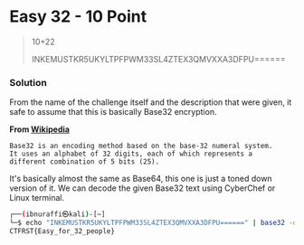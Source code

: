 # Easy 32 - 10 Point
> 10+22
>
> INKEMUSTKR5UKYLTPFPWM33SL4ZTEX3QMVXXA3DFPU======
### Solution
From the name of the challenge itself and the description that were given, it safe to assume that this is basically Base32 encryption.

**From [Wikipedia](https://en.wikipedia.org/wiki/Base32#:~:text=Base32%20is%20an%20encoding%20method,5%20bits%20(25).)**
```
Base32 is an encoding method based on the base-32 numeral system.
It uses an alphabet of 32 digits, each of which represents a
different combination of 5 bits (25).
```
It's basically almost the same as Base64, this one is just a toned down version of it. We can decode the given Base32 text using CyberChef or Linux terminal.
```sh
┌──(ibnuraffi㉿kali)-[~]
└─$ echo "INKEMUSTKR5UKYLTPFPWM33SL4ZTEX3QMVXXA3DFPU======" | base32 -d
CTFRST{Easy_for_32_people}
```

